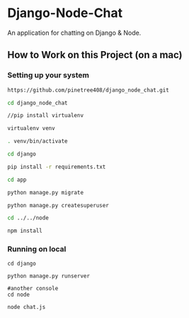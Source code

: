 Django-Node-Chat
==================
An application for chatting on Django & Node.

## How to Work on this Project (on a mac)

### Setting up your system
```sh
https://github.com/pinetree408/django_node_chat.git

cd django_node_chat

//pip install virtualenv

virtualenv venv

. venv/bin/activate 

cd django

pip install -r requirements.txt

cd app

python manage.py migrate

python manage.py createsuperuser

cd ../../node

npm install

```

### Running on local
```
cd django

python manage.py runserver

#another console
cd node

node chat.js

```
